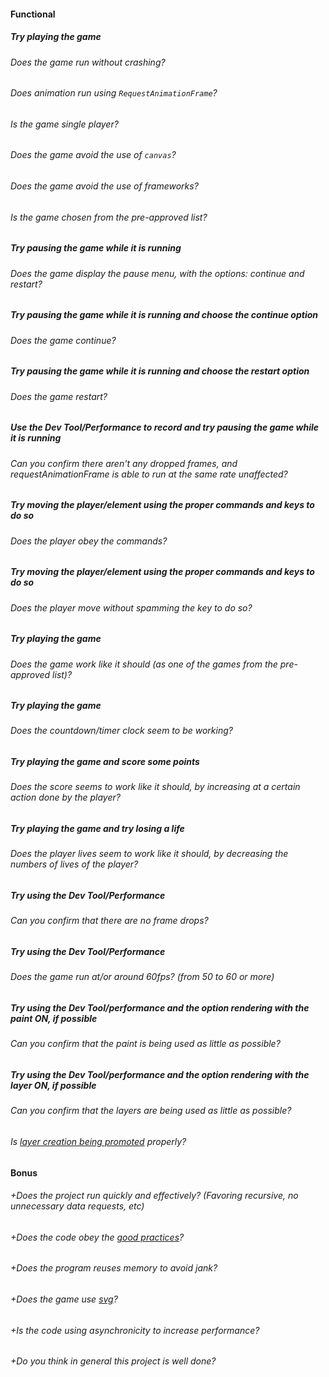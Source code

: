 <!-- markdownlint-disable line-length first-line-heading heading-increment no-duplicate-heading -->
#### Functional

##### Try playing the game

###### Does the game run without crashing?

###### Does animation run using `RequestAnimationFrame`?

###### Is the game single player?

###### Does the game avoid the use of `canvas`?

###### Does the game avoid the use of frameworks?

###### Is the game chosen from the pre-approved list?

##### Try pausing the game while it is running

###### Does the game display the pause menu, with the options: continue and restart?

##### Try pausing the game while it is running and choose the continue option

###### Does the game continue?

##### Try pausing the game while it is running and choose the restart option

###### Does the game restart?

##### Use the Dev Tool/Performance to record and try pausing the game while it is running

###### Can you confirm there aren't any dropped frames, and requestAnimationFrame is able to run at the same rate unaffected?

##### Try moving the player/element using the proper commands and keys to do so

###### Does the player obey the commands?

##### Try moving the player/element using the proper commands and keys to do so

###### Does the player move without spamming the key to do so?

##### Try playing the game

###### Does the game work like it should (as one of the games from the pre-approved list)?

##### Try playing the game

###### Does the countdown/timer clock seem to be working?

##### Try playing the game and score some points

###### Does the score seems to work like it should, by increasing at a certain action done by the player?

##### Try playing the game and try losing a life

###### Does the player lives seem to work like it should, by decreasing the numbers of lives of the player?

##### Try using the Dev Tool/Performance

###### Can you confirm that there are no frame drops?

##### Try using the Dev Tool/Performance

###### Does the game run at/or around 60fps? (from 50 to 60 or more)

##### Try using the Dev Tool/performance and the option rendering with the paint ON, if possible

###### Can you confirm that the paint is being used as little as possible?

##### Try using the Dev Tool/performance and the option rendering with the layer ON, if possible

###### Can you confirm that the layers are being used as little as possible?

###### Is [layer creation being promoted](https://developers.google.com/web/fundamentals/performance/rendering/stick-to-compositor-only-properties-and-manage-layer-count) properly?

#### Bonus

###### +Does the project run quickly and effectively? (Favoring recursive, no unnecessary data requests, etc)

###### +Does the code obey the [good practices](good-practices/README.md)?

###### +Does the program reuses memory to avoid jank?

###### +Does the game use [svg](https://developer.mozilla.org/en-US/docs/Web/SVG)?

###### +Is the code using asynchronicity to increase performance?

###### +Do you think in general this project is well done?
